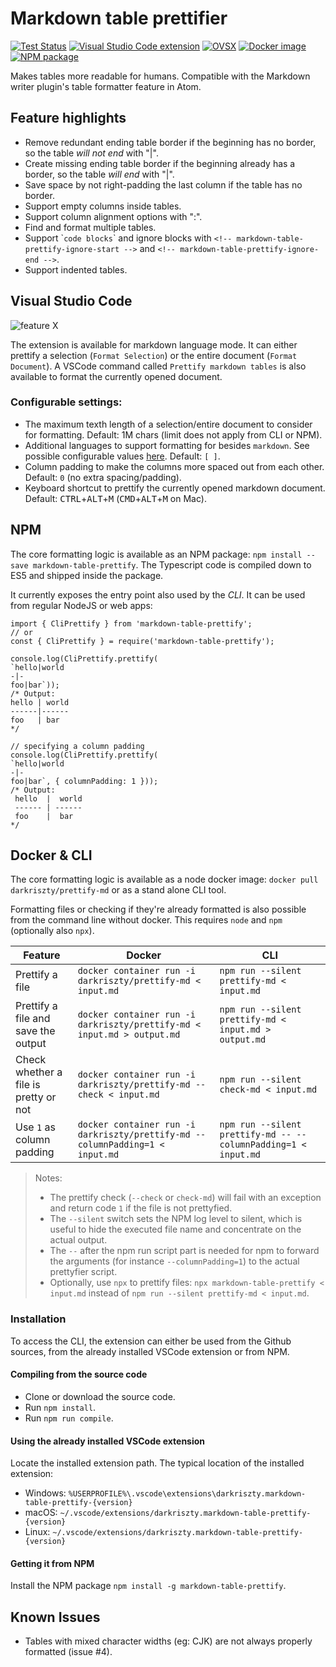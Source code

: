 # Markdown table prettifier

[![Test Status](https://github.com/darkriszty/MarkdownTablePrettify-VSCodeExt/workflows/Tests/badge.svg)](https://github.com/darkriszty/MarkdownTablePrettify-VSCodeExt/actions)
[![Visual Studio Code extension](https://img.shields.io/visual-studio-marketplace/v/darkriszty.markdown-table-prettify?color=success&label=VSCode)](https://marketplace.visualstudio.com/items?itemName=darkriszty.markdown-table-prettify)
[![OVSX](https://img.shields.io/open-vsx/v/darkriszty/markdown-table-prettify?color=success&label=Open%20VSX)](https://open-vsx.org/extension/darkriszty/markdown-table-prettify)
[![Docker image](https://img.shields.io/docker/v/darkriszty/prettify-md?color=success&label=Docker)](https://hub.docker.com/r/darkriszty/prettify-md/tags?page=1&ordering=last_updated)
[![NPM package](https://img.shields.io/npm/v/markdown-table-prettify?color=success)](https://www.npmjs.com/package/markdown-table-prettify)

Makes tables more readable for humans. Compatible with the Markdown writer plugin's table formatter feature in Atom.

## Feature highlights

- Remove redundant ending table border if the beginning has no border, so the table _will not end_ with "|".
- Create missing ending table border if the beginning already has a border, so the table _will end_ with "|".
- Save space by not right-padding the last column if the table has no border.
- Support empty columns inside tables.
- Support column alignment options with ":".
- Find and format multiple tables.
- Support \``code blocks`\` and ignore blocks with `<!-- markdown-table-prettify-ignore-start -->` and `<!-- markdown-table-prettify-ignore-end -->`.
- Support indented tables.

## Visual Studio Code

![feature X](assets/animation.gif)

The extension is available for markdown language mode. It can either prettify a selection (`Format Selection`) or the entire document (`Format Document`).
A VSCode command called `Prettify markdown tables` is also available to format the currently opened document. 

### Configurable settings:
- The maximum texth length of a selection/entire document to consider for formatting. Default: 1M chars (limit does not apply from CLI or NPM).
- Additional languages to support formatting for besides `markdown`. See possible configurable values [here](https://code.visualstudio.com/docs/languages/identifiers#_known-language-identifiers). Default: `[ ]`.
- Column padding to make the columns more spaced out from each other. Default: `0` (no extra spacing/padding).
- Keyboard shortcut to prettify the currently opened markdown document. Default: <kbd>CTRL</kbd>+<kbd>ALT</kbd>+<kbd>M</kbd> (<kbd>CMD</kbd>+<kbd>ALT</kbd>+<kbd>M</kbd> on Mac).

## NPM

The core formatting logic is available as an NPM package: `npm install --save markdown-table-prettify`. The Typescript code is compiled down to ES5 and shipped inside the package.

It currently exposes the entry point also used by the _CLI_. It can be used from regular NodeJS or web apps:

```JS
import { CliPrettify } from 'markdown-table-prettify';
// or
const { CliPrettify } = require('markdown-table-prettify');

console.log(CliPrettify.prettify(
`hello|world
-|-
foo|bar`));
/* Output:
hello | world
------|------
foo   | bar
*/

// specifying a column padding
console.log(CliPrettify.prettify(
`hello|world
-|-
foo|bar`, { columnPadding: 1 }));
/* Output:
 hello  |  world
 ------ | ------
 foo    |  bar
*/

```

## Docker & CLI

The core formatting logic is available as a node docker image: `docker pull darkriszty/prettify-md` or as a stand alone CLI tool.

Formatting files or checking if they're already formatted is also possible from the command line without docker. This requires `node` and `npm` (optionally also `npx`).

| Feature                               | Docker                                                                        | CLI                                                            |
|---------------------------------------|-------------------------------------------------------------------------------|----------------------------------------------------------------|
| Prettify a file                       | `docker container run -i darkriszty/prettify-md < input.md`                   | `npm run --silent prettify-md < input.md`                      |
| Prettify a file and save the output   | `docker container run -i darkriszty/prettify-md < input.md > output.md`       | `npm run --silent prettify-md < input.md > output.md`          |
| Check whether a file is pretty or not | `docker container run -i darkriszty/prettify-md --check < input.md`           | `npm run --silent check-md < input.md`                         |
| Use `1` as column padding             | `docker container run -i darkriszty/prettify-md --columnPadding=1 < input.md` | `npm run --silent prettify-md -- --columnPadding=1 < input.md` |

> Notes:
> * The prettify check (`--check` or `check-md`) will fail with an exception and return code `1` if the file is not prettyfied.
> * The `--silent` switch sets the NPM log level to silent, which is useful to hide the executed file name and concentrate on the actual output.
> * The `--` after the npm run script part is needed for npm to forward the arguments (for instance `--columnPadding=1`) to the actual prettyfier script.
> * Optionally, use `npx` to prettify files: `npx markdown-table-prettify < input.md` instead of `npm run --silent prettify-md < input.md`.

### Installation

To access the CLI, the extension can either be used from the Github sources, from the already installed VSCode extension or from NPM.

#### Compiling from the source code

- Clone or download the source code.
- Run `npm install`.
- Run `npm run compile`.

#### Using the already installed VSCode extension

Locate the installed extension path. The typical location of the installed extension:
- Windows: `%USERPROFILE%\.vscode\extensions\darkriszty.markdown-table-prettify-{version}`
- macOS: `~/.vscode/extensions/darkriszty.markdown-table-prettify-{version}`
- Linux: `~/.vscode/extensions/darkriszty.markdown-table-prettify-{version}`

#### Getting it from NPM

Install the NPM package `npm install -g markdown-table-prettify`. 

## Known Issues

- Tables with mixed character widths (eg: CJK) are not always properly formatted (issue #4).